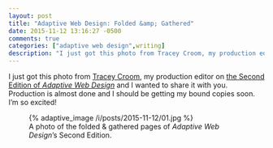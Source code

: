 ```yaml
---
layout: post
title: "Adaptive Web Design: Folded &amp; Gathered"
date: 2015-11-12 13:16:27 -0500
comments: true
categories: ["adaptive web design",writing]
description: "I just got this photo from Tracey Croom, my production editor on the Second Edition of Adaptive Web Design and I wanted to share it with you."
---
```


I just got this photo from [Tracey Croom](https://www.linkedin.com/pub/tracey-croom/13/a6/985), my production editor on [the Second Edition of <cite>Adaptive Web Design</cite>](http://adaptivewebdesign.info/2nd-edition/) and I wanted to share it with you. Production is almost done and I should be getting my bound copies soon. I’m so excited!

<figure id="fig-2015-11-12-01" class="media-container">{% adaptive_image /i/posts/2015-11-12/01.jpg %}<figcaption>A photo of the folded & gathered pages of <cite>Adaptive Web Design</cite>’s Second Edition.</figcaption></figure>
